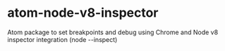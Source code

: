 # atom-node-v8-inspector
Atom package to set breakpoints and debug using Chrome and Node v8 inspector integration (node --inspect)

